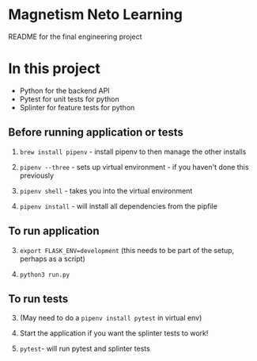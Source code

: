 Magnetism Neto Learning
=======================

README for the final engineering project

# In this project

- Python for the backend API
- Pytest for unit tests for python
- Splinter for feature tests for python



## Before running application or tests

1. `brew install pipenv` - install pipenv to then manage the other installs

2. `pipenv --three` - sets up virtual environment - if you haven't done this previously

3. `pipenv shell` - takes you into the virtual environment

4. `pipenv install` - will install all dependencies from the pipfile


## To run application

3. `export FLASK_ENV=development` (this needs to be part of the setup, perhaps as a script)

4. `python3 run.py`

## To run tests

3. (May need to do a `pipenv install pytest` in virtual env)

4. Start the application if you want the splinter tests to work!

4. `pytest`- will run pytest and splinter tests
